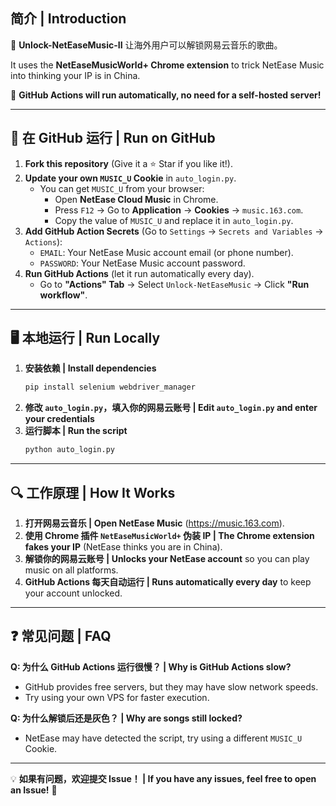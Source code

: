 
## 简介 | Introduction

🎵 **Unlock-NetEaseMusic-II** 让海外用户可以解锁网易云音乐的歌曲。

It uses the **NetEaseMusicWorld+ Chrome extension** to trick NetEase Music into thinking your IP is in China.

📌 **GitHub Actions will run automatically, no need for a self-hosted server!**

---

## 🚀 在 GitHub 运行 | Run on GitHub

1. **Fork this repository** (Give it a ⭐ Star if you like it!).
2. **Update your own `MUSIC_U` Cookie** in `auto_login.py`.  
   - You can get `MUSIC_U` from your browser:  
     - Open **NetEase Cloud Music** in Chrome.  
     - Press `F12` → Go to **Application** → **Cookies** → `music.163.com`.  
     - Copy the value of `MUSIC_U` and replace it in `auto_login.py`.  
3. **Add GitHub Action Secrets** (Go to `Settings` → `Secrets and Variables` → `Actions`):  
   - `EMAIL`: Your NetEase Music account email (or phone number).  
   - `PASSWORD`: Your NetEase Music account password.  
4. **Run GitHub Actions** (let it run automatically every day).  
   - Go to **"Actions" Tab** → Select `Unlock-NetEaseMusic` → Click **"Run workflow"**. 

---

## 🖥️ 本地运行 | Run Locally

1. **安装依赖 | Install dependencies**
   ```sh
   pip install selenium webdriver_manager
   ```
2. **修改 `auto_login.py`，填入你的网易云账号 | Edit `auto_login.py` and enter your credentials**
3. **运行脚本 | Run the script**
   ```sh
   python auto_login.py
   ```

---

## 🔍 工作原理 | How It Works

1. **打开网易云音乐 | Open NetEase Music** (https://music.163.com).
2. **使用 Chrome 插件 `NetEaseMusicWorld+` 伪装 IP | The Chrome extension fakes your IP** (NetEase thinks you are in China).
3. **解锁你的网易云账号 | Unlocks your NetEase account** so you can play music on all platforms.
4. **GitHub Actions 每天自动运行 | Runs automatically every day** to keep your account unlocked.

---

## ❓ 常见问题 | FAQ

**Q: 为什么 GitHub Actions 运行很慢？ | Why is GitHub Actions slow?**
- GitHub provides free servers, but they may have slow network speeds.
- Try using your own VPS for faster execution.

**Q: 为什么解锁后还是灰色？ | Why are songs still locked?**
- NetEase may have detected the script, try using a different `MUSIC_U` Cookie.

---

💡 **如果有问题，欢迎提交 Issue！ | If you have any issues, feel free to open an Issue!** 🚀
